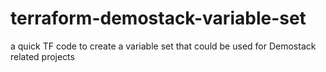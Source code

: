# terraform-demostack-variable-set
a quick TF code to create a variable set that could be used for Demostack related projects 
